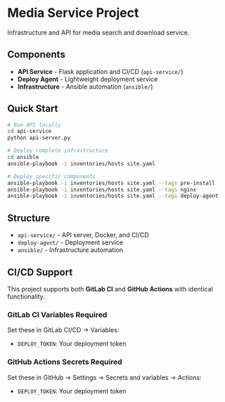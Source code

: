 # Media Service Project

Infrastructure and API for media search and download service.

## Components

- **API Service** - Flask application and CI/CD (`api-service/`)
- **Deploy Agent** - Lightweight deployment service  
- **Infrastructure** - Ansible automation (`ansible/`)

## Quick Start

```bash
# Run API locally
cd api-service
python api-server.py

# Deploy complete infrastructure
cd ansible
ansible-playbook -i inventories/hosts site.yaml

# Deploy specific components
ansible-playbook -i inventories/hosts site.yaml --tags pre-install
ansible-playbook -i inventories/hosts site.yaml --tags nginx
ansible-playbook -i inventories/hosts site.yaml --tags deploy-agent
```

## Structure

- `api-service/` - API server, Docker, and CI/CD
- `deploy-agent/` - Deployment service
- `ansible/` - Infrastructure automation

## CI/CD Support

This project supports both **GitLab CI** and **GitHub Actions** with identical functionality.

### GitLab CI Variables Required
Set these in GitLab CI/CD → Variables:
- `DEPLOY_TOKEN`: Your deployment token

### GitHub Actions Secrets Required  
Set these in GitHub → Settings → Secrets and variables → Actions:
- `DEPLOY_TOKEN`: Your deployment token
